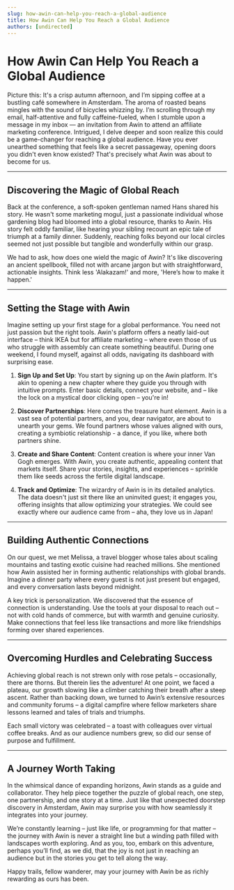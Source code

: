 ```yaml
---
slug: how-awin-can-help-you-reach-a-global-audience
title: How Awin Can Help You Reach a Global Audience
authors: [undirected]
---
```



# How Awin Can Help You Reach a Global Audience

Picture this: It's a crisp autumn afternoon, and I’m sipping coffee at a bustling café somewhere in Amsterdam. The aroma of roasted beans mingles with the sound of bicycles whizzing by. I’m scrolling through my email, half-attentive and fully caffeine-fueled, when I stumble upon a message in my inbox — an invitation from Awin to attend an affiliate marketing conference. Intrigued, I delve deeper and soon realize this could be a game-changer for reaching a global audience. Have you ever unearthed something that feels like a secret passageway, opening doors you didn't even know existed? That's precisely what Awin was about to become for us.

---

## Discovering the Magic of Global Reach

Back at the conference, a soft-spoken gentleman named Hans shared his story. He wasn't some marketing mogul, just a passionate individual whose gardening blog had bloomed into a global resource, thanks to Awin. His story felt oddly familiar, like hearing your sibling recount an epic tale of triumph at a family dinner. Suddenly, reaching folks beyond our local circles seemed not just possible but tangible and wonderfully within our grasp.

We had to ask, how does one wield the magic of Awin? It's like discovering an ancient spellbook, filled not with arcane jargon but with straightforward, actionable insights. Think less 'Alakazam!' and more, 'Here’s how to make it happen.'

---

## Setting the Stage with Awin

Imagine setting up your first stage for a global performance. You need not just passion but the right tools. Awin's platform offers a neatly laid-out interface – think IKEA but for affiliate marketing – where even those of us who struggle with assembly can create something beautiful. During one weekend, I found myself, against all odds, navigating its dashboard with surprising ease.

1. **Sign Up and Set Up**: You start by signing up on the Awin platform. It's akin to opening a new chapter where they guide you through with intuitive prompts. Enter basic details, connect your website, and – like the lock on a mystical door clicking open – you're in!

2. **Discover Partnerships**: Here comes the treasure hunt element. Awin is a vast sea of potential partners, and you, dear navigator, are about to unearth your gems. We found partners whose values aligned with ours, creating a symbiotic relationship - a dance, if you like, where both partners shine.

3. **Create and Share Content**: Content creation is where your inner Van Gogh emerges. With Awin, you create authentic, appealing content that markets itself. Share your stories, insights, and experiences – sprinkle them like seeds across the fertile digital landscape.

4. **Track and Optimize**: The wizardry of Awin is in its detailed analytics. The data doesn't just sit there like an uninvited guest; it engages you, offering insights that allow optimizing your strategies. We could see exactly where our audience came from – aha, they love us in Japan!

---

## Building Authentic Connections

On our quest, we met Melissa, a travel blogger whose tales about scaling mountains and tasting exotic cuisine had reached millions. She mentioned how Awin assisted her in forming authentic relationships with global brands. Imagine a dinner party where every guest is not just present but engaged, and every conversation lasts beyond midnight.

A key trick is personalization. We discovered that the essence of connection is understanding. Use the tools at your disposal to reach out – not with cold hands of commerce, but with warmth and genuine curiosity. Make connections that feel less like transactions and more like friendships forming over shared experiences.

---

## Overcoming Hurdles and Celebrating Success

Achieving global reach is not strewn only with rose petals – occasionally, there are thorns. But therein lies the adventure! At one point, we faced a plateau, our growth slowing like a climber catching their breath after a steep ascent. Rather than backing down, we turned to Awin’s extensive resources and community forums – a digital campfire where fellow marketers share lessons learned and tales of trials and triumphs.

Each small victory was celebrated – a toast with colleagues over virtual coffee breaks. And as our audience numbers grew, so did our sense of purpose and fulfillment.

---

## A Journey Worth Taking

In the whimsical dance of expanding horizons, Awin stands as a guide and collaborator. They help piece together the puzzle of global reach, one step, one partnership, and one story at a time. Just like that unexpected doorstep discovery in Amsterdam, Awin may surprise you with how seamlessly it integrates into your journey.

We’re constantly learning – just like life, or programming for that matter – the journey with Awin is never a straight line but a winding path filled with landscapes worth exploring. And as you, too, embark on this adventure, perhaps you’ll find, as we did, that the joy is not just in reaching an audience but in the stories you get to tell along the way.

Happy trails, fellow wanderer, may your journey with Awin be as richly rewarding as ours has been.